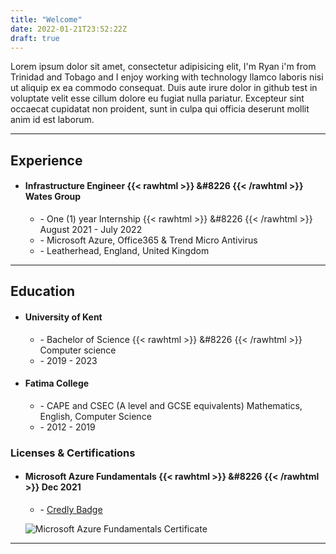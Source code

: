```yaml
---
title: "Welcome"
date: 2022-01-21T23:52:22Z
draft: true
---
```

Lorem ipsum dolor sit amet, consectetur adipisicing elit, I'm Ryan i'm from Trinidad and Tobago and I enjoy working with technology llamco laboris nisi ut aliquip ex ea commodo consequat. Duis aute irure dolor in github test in voluptate velit esse cillum dolore eu fugiat nulla pariatur. Excepteur sint occaecat cupidatat non proident, sunt in culpa qui officia deserunt mollit anim id est laborum.

***
## Experience  
  - #### Infrastructure Engineer {{< rawhtml >}} &#8226 {{< /rawhtml >}} Wates Group
    - \- One (1) year Internship {{< rawhtml >}} &#8226 {{< /rawhtml >}} August 2021 - July 2022
    - \- Microsoft Azure, Office365 & Trend Micro Antivirus
    - \- Leatherhead, England, United Kingdom

***
## Education
  - #### University of Kent
    - \- Bachelor of Science {{< rawhtml >}} &#8226 {{< /rawhtml >}} Computer science
    - \- 2019 - 2023
  - #### Fatima College
    - \- CAPE and CSEC (A level and GCSE equivalents) Mathematics, English, Computer Science
    - \- 2012 - 2019  
### Licenses & Certifications
  - #### Microsoft Azure Fundamentals {{< rawhtml >}} &#8226 {{< /rawhtml >}} Dec 2021
    - \- [Credly Badge](https://www.credly.com/badges/eccec3b3-a3e9-40a0-8567-9ab518bf167f/public_url)

     ![Microsoft Azure Fundamentals Certificate](/microsoft-certified-azure-fundamentals.png)

***
